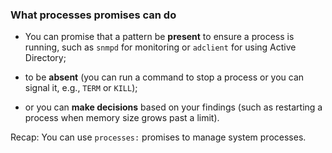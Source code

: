 ### What processes promises can do

* You can promise that a pattern be **present** to ensure a process is
running, such as `snmpd` for monitoring or `adclient` for using Active
Directory;

* to be **absent** (you can run a command to stop a process or you can
signal it, e.g., `TERM` or `KILL`);

* or you can **make decisions** based on your findings (such as restarting
a process when memory size grows past a limit).

Recap: You can use `processes:` promises to manage system processes.
